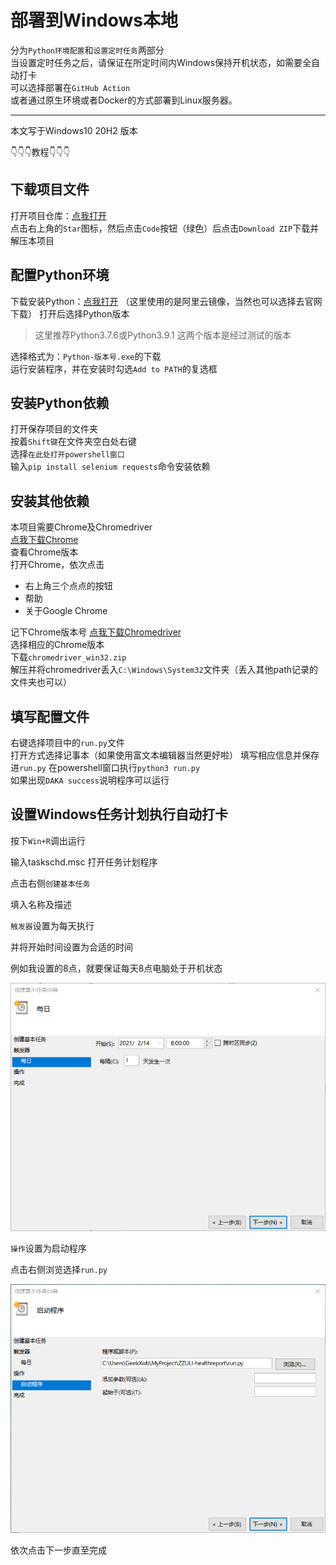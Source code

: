 # 部署到Windows本地
分为`Python环境配置`和`设置定时任务`两部分  
当设置定时任务之后，请保证在所定时间内Windows保持开机状态，如需要全自动打卡  
可以选择部署在`GitHub Action`  
或者通过原生环境或者Docker的方式部署到Linux服务器。

<hr />
本文写于Windows10 20H2 版本

👇👇👇教程👇👇👇

## 下载项目文件
打开项目仓库：[点我打开](https://github.com/billionray/ZZULI-healthreport)  
点击右上角的`Star`图标，然后点击`Code`按钮（绿色）后点击`Download ZIP`下载并解压本项目
## 配置Python环境
下载安装Python：[点我打开](https://npm.taobao.org/mirrors/python/) （这里使用的是阿里云镜像，当然也可以选择去官网下载） 
打开后选择Python版本  
>这里推荐Python3.7.6或Python3.9.1 这两个版本是经过测试的版本  

选择格式为：`Python-版本号.exe`的下载  
运行安装程序，并在安装时勾选`Add to PATH`的复选框
## 安装Python依赖
打开保存项目的文件夹  
按着`Shift键`在文件夹空白处右键  
选择`在此处打开powershell窗口`  
输入`pip install selenium requests`命令安装依赖

## 安装其他依赖
本项目需要Chrome及Chromedriver  
[点我下载Chrome](https://google.cn/chrome)  
查看Chrome版本  
打开Chrome，依次点击  
- 右上角三个点点的按钮  
- 帮助  
- 关于Google Chrome

记下Chrome版本号
[点我下载Chromedriver](https://npm.taobao.org/mirrors/chromedriver)  
选择相应的Chrome版本  
下载`chromedriver_win32.zip`  
解压并将chromedriver丢入`C:\Windows\System32`文件夹（丢入其他path记录的文件夹也可以）
## 填写配置文件
右键选择项目中的`run.py`文件  
打开方式选择记事本（如果使用富文本编辑器当然更好啦）
填写相应信息并保存进`run.py`
在powershell窗口执行`python3 run.py`  
如果出现`DAKA success`说明程序可以运行

## 设置Windows任务计划执行自动打卡

按下`Win+R`调出运行

输入taskschd.msc 打开任务计划程序

点击右侧`创建基本任务`

填入名称及描述

`触发器`设置为每天执行

并将开始时间设置为合适的时间

例如我设置的8点，就要保证每天8点电脑处于开机状态

![image-20210214075813711](images/local/2.png)

`操作`设置为启动程序

点击右侧浏览选择`run.py`

![img](images/local/1.png)

依次点击下一步直至完成

